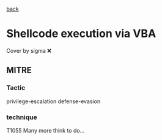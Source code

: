 [back](../index.md)
# Shellcode execution via VBA
Cover by sigma :x: 
## MITRE
### Tactic
privilege-escalation
defense-evasion
### technique
T1055
Many more think to do...